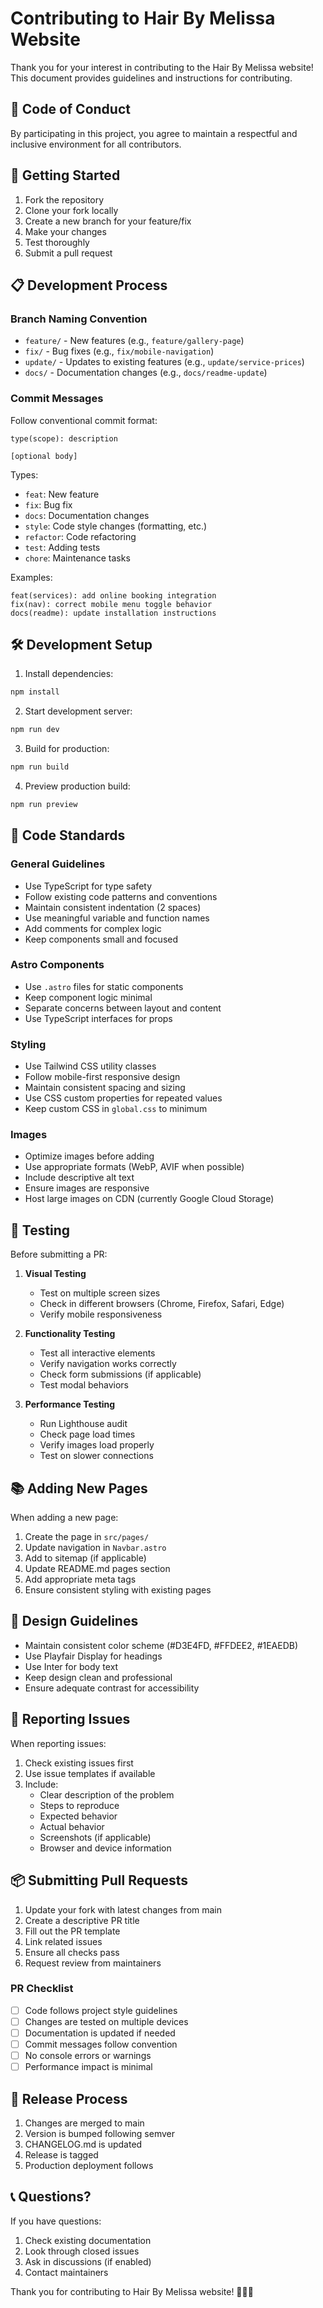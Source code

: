 # Contributing to Hair By Melissa Website

Thank you for your interest in contributing to the Hair By Melissa website! This document provides guidelines and instructions for contributing.

## 🤝 Code of Conduct

By participating in this project, you agree to maintain a respectful and inclusive environment for all contributors.

## 🚀 Getting Started

1. Fork the repository
2. Clone your fork locally
3. Create a new branch for your feature/fix
4. Make your changes
5. Test thoroughly
6. Submit a pull request

## 📋 Development Process

### Branch Naming Convention

- `feature/` - New features (e.g., `feature/gallery-page`)
- `fix/` - Bug fixes (e.g., `fix/mobile-navigation`)
- `update/` - Updates to existing features (e.g., `update/service-prices`)
- `docs/` - Documentation changes (e.g., `docs/readme-update`)

### Commit Messages

Follow conventional commit format:
```
type(scope): description

[optional body]
```

Types:
- `feat`: New feature
- `fix`: Bug fix
- `docs`: Documentation changes
- `style`: Code style changes (formatting, etc.)
- `refactor`: Code refactoring
- `test`: Adding tests
- `chore`: Maintenance tasks

Examples:
```
feat(services): add online booking integration
fix(nav): correct mobile menu toggle behavior
docs(readme): update installation instructions
```

## 🛠️ Development Setup

1. Install dependencies:
```bash
npm install
```

2. Start development server:
```bash
npm run dev
```

3. Build for production:
```bash
npm run build
```

4. Preview production build:
```bash
npm run preview
```

## 📝 Code Standards

### General Guidelines

- Use TypeScript for type safety
- Follow existing code patterns and conventions
- Maintain consistent indentation (2 spaces)
- Use meaningful variable and function names
- Add comments for complex logic
- Keep components small and focused

### Astro Components

- Use `.astro` files for static components
- Keep component logic minimal
- Separate concerns between layout and content
- Use TypeScript interfaces for props

### Styling

- Use Tailwind CSS utility classes
- Follow mobile-first responsive design
- Maintain consistent spacing and sizing
- Use CSS custom properties for repeated values
- Keep custom CSS in `global.css` to minimum

### Images

- Optimize images before adding
- Use appropriate formats (WebP, AVIF when possible)
- Include descriptive alt text
- Ensure images are responsive
- Host large images on CDN (currently Google Cloud Storage)

## 🧪 Testing

Before submitting a PR:

1. **Visual Testing**
   - Test on multiple screen sizes
   - Check in different browsers (Chrome, Firefox, Safari, Edge)
   - Verify mobile responsiveness

2. **Functionality Testing**
   - Test all interactive elements
   - Verify navigation works correctly
   - Check form submissions (if applicable)
   - Test modal behaviors

3. **Performance Testing**
   - Run Lighthouse audit
   - Check page load times
   - Verify images load properly
   - Test on slower connections

## 📚 Adding New Pages

When adding a new page:

1. Create the page in `src/pages/`
2. Update navigation in `Navbar.astro`
3. Add to sitemap (if applicable)
4. Update README.md pages section
5. Add appropriate meta tags
6. Ensure consistent styling with existing pages

## 🎨 Design Guidelines

- Maintain consistent color scheme (#D3E4FD, #FFDEE2, #1EAEDB)
- Use Playfair Display for headings
- Use Inter for body text
- Keep design clean and professional
- Ensure adequate contrast for accessibility

## 🐛 Reporting Issues

When reporting issues:

1. Check existing issues first
2. Use issue templates if available
3. Include:
   - Clear description of the problem
   - Steps to reproduce
   - Expected behavior
   - Actual behavior
   - Screenshots (if applicable)
   - Browser and device information

## 📦 Submitting Pull Requests

1. Update your fork with latest changes from main
2. Create a descriptive PR title
3. Fill out the PR template
4. Link related issues
5. Ensure all checks pass
6. Request review from maintainers

### PR Checklist

- [ ] Code follows project style guidelines
- [ ] Changes are tested on multiple devices
- [ ] Documentation is updated if needed
- [ ] Commit messages follow convention
- [ ] No console errors or warnings
- [ ] Performance impact is minimal

## 🔄 Release Process

1. Changes are merged to main
2. Version is bumped following semver
3. CHANGELOG.md is updated
4. Release is tagged
5. Production deployment follows

## 📞 Questions?

If you have questions:

1. Check existing documentation
2. Look through closed issues
3. Ask in discussions (if enabled)
4. Contact maintainers

Thank you for contributing to Hair By Melissa website! 💇‍♀️✨